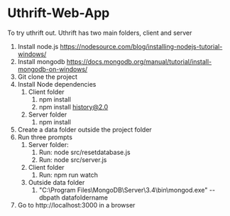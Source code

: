 # Uthrift-Web-App

To try uthrift out. Uthrift has two main folders, client and server

1. Install node.js  https://nodesource.com/blog/installing-nodejs-tutorial-windows/
2. Install mongodb  https://docs.mongodb.org/manual/tutorial/install-mongodb-on-windows/
3. Git clone the project
4. Install Node dependencies 
   1. Client folder
      1. npm install
      2. npm install history@2.0
   2. Server folder
      1. npm install
5. Create a data folder outside the project folder
6. Run three prompts
   1. Server folder: 
      1. Run: node src/resetdatabase.js
      2. Run: node src/server.js
   2. Client folder
      1. Run: npm run watch
   3. Outside data folder
      1. "C:\Program Files\MongoDB\Server\3.4\bin\mongod.exe" --dbpath datafoldername
7. Go to http://localhost:3000 in a browser
